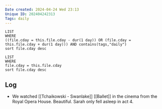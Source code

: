 ```yaml
---
Date created: 2024-04-24 Wed 23:13
Unique ID: 202404242313
Tags: daily
---
```

``` dataview
LIST
WHERE 
((file.cday = this.file.cday - dur(1 day)) OR (file.cday = this.file.cday + dur(1 day))) AND contains(tags,"daily")
sort file.cday desc
```
``` dataview
LIST
WHERE 
file.cday = this.file.cday
sort file.cday desc
```
## Log
- We watched [[Tchaikowski - Swanlake]] [[Ballet]] in the cinema from the Royal Opera House. Beautiful. Sarah only fell asleep in act 4.
